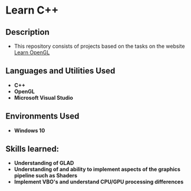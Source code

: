 <h1>Learn C++</h1>

<h2>Description</h2>

- This repository consists of projects based on the tasks on the website [Learn OpenGL](https://learnopengl.com/)

<h2>Languages and Utilities Used</h2>

- <b>C++</b>
- <b>OpenGL</b>
- <b>Microsoft Visual Studio</b>

<h2>Environments Used </h2>

- <b>Windows 10</b>

<h2>Skills learned:</h2>

- <b>Understanding of GLAD</b>
- <b>Understanding of and ability to implement aspects of the graphics pipeline such as Shaders</b>
- <b>Implement VBO's and understand CPU/GPU processing differences</b>

<!--
 ```diff
- text in red
+ text in green
! text in orange
# text in gray
@@ text in purple (and bold)@@
```
--!>
